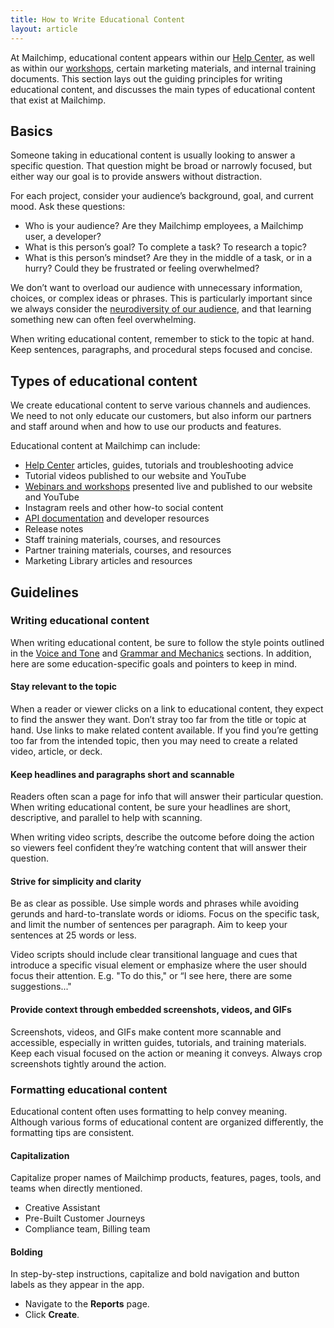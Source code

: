 ```yaml
---
title: How to Write Educational Content
layout: article
---
```


At Mailchimp, educational content appears within our [Help Center](https://mailchimp.com/help/), as well as within our [workshops](https://mailchimp.com/workshops/), certain marketing materials, and internal training documents. This section lays out the guiding principles for writing educational content, and discusses the main types of educational content that exist at Mailchimp.

## Basics

Someone taking in educational content is usually looking to answer a specific question. That question might be broad or narrowly focused, but either way our goal is to provide answers without distraction.

For each project, consider your audience’s background, goal, and current mood. Ask these questions:

- Who is your audience? Are they Mailchimp employees, a Mailchimp user, a developer?
- What is this person’s goal? To complete a task? To research a topic?
- What is this person’s mindset? Are they in the middle of a task, or in a hurry? Could they be frustrated or feeling overwhelmed?

We don’t want to overload our audience with unnecessary information, choices, or complex ideas or phrases. This is particularly important since we always consider the [neurodiversity of our audience](/12-writing-for-accessibility.html.md/), and that learning something new can often feel overwhelming.

When writing educational content, remember to stick to the topic at hand. Keep sentences, paragraphs, and procedural steps focused and concise.

## Types of educational content

We create educational content to serve various channels and audiences. We need to not only educate our customers, but also inform our partners and staff around when and how to use our products and features.

Educational content at Mailchimp can include:

- [Help Center](https://mailchimp.com/help/) articles, guides, tutorials and troubleshooting advice
- Tutorial videos published to our website and YouTube
- [Webinars and workshops](https://mailchimp.com/workshops/) presented live and published to our website and YouTube
- Instagram reels and other how-to social content
- [API documentation](https://mailchimp.com/developer/marketing/api/) and developer resources
- Release notes
- Staff training materials, courses, and resources
- Partner training materials, courses, and resources
- Marketing Library articles and resources

## Guidelines

### Writing educational content

When writing educational content, be sure to follow the style points outlined in the [Voice and Tone](/02-voice-and-tone.html.md) and [Grammar and Mechanics](/04-grammar-and-mechanics.html.md) sections. In addition, here are some education-specific goals and pointers to keep in mind.

#### Stay relevant to the topic

When a reader or viewer clicks on a link to educational content, they expect to find the answer they want. Don’t stray too far from the title or topic at hand. Use links to make related content available. If you find you’re getting too far from the intended topic, then you may need to create a related video, article, or deck.

#### Keep headlines and paragraphs short and scannable

Readers often scan a page for info that will answer their particular question. When writing educational content, be sure your headlines are short, descriptive, and parallel to help with scanning.

When writing video scripts, describe the outcome before doing the action so viewers feel confident they’re watching content that will answer their question.

#### Strive for simplicity and clarity

Be as clear as possible. Use simple words and phrases while avoiding gerunds and hard-to-translate words or idioms. Focus on the specific task, and limit the number of sentences per paragraph. Aim to keep your sentences at 25 words or less.

Video scripts should include clear transitional language and cues that introduce a specific visual element or emphasize where the user should focus their attention.
E.g. "To do this," or “I see here, there are some suggestions..."

#### Provide context through embedded screenshots, videos, and GIFs

Screenshots, videos, and GIFs make content more scannable and accessible, especially in  written guides, tutorials, and training materials. Keep each visual focused on the action or meaning it conveys. Always crop screenshots tightly around the action.

### Formatting educational content

Educational content often uses formatting to help convey meaning. Although various forms of educational content are organized differently, the formatting tips are consistent.

#### Capitalization

Capitalize proper names of Mailchimp products, features, pages, tools, and teams when directly mentioned.

- Creative Assistant
- Pre-Built Customer Journeys
- Compliance team, Billing team

#### Bolding

In step-by-step instructions, capitalize and bold navigation and button labels as they appear in the app.

- Navigate to the **Reports** page.
- Click **Create**.


